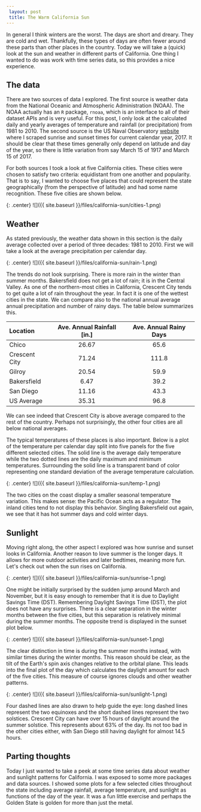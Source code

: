 ```yaml
---
 layout: post
 title: The Warm California Sun
---
```



In general I think winters are the worst. The days are short and dreary. They are cold and wet. Thankfully, these types of days are often fewer around these parts than other places in the country. Today we will take a (quick) look at the sun and weather in different parts of California. One thing I wanted to do was work with time series data, so this provides a nice experience.

The data
--------

There are two sources of data I explored. The first source is weather data from the National Oceanic and Atmospheric Administration (NOAA). The NOAA actually has an `R` package, `rnoaa`, which is an interface to all of their dataset APIs and is very useful. For this post, I only look at the calculated daily and yearly averages of temperature and rainfall (or precipitation) from 1981 to 2010. The second source is the US Naval Observatory [website](http://aa.usno.navy.mil/data/docs/RS_OneYear.php) where I scraped sunrise and sunset times for current calendar year, 2017. It should be clear that these times generally only depend on latitude and day of the year, so there is little variation from say March 15 of 1917 and March 15 of 2017.

For both sources I took a look at five California cities. These cities were chosen to satisfy two criteria: equidistant from one another and popularity. That is to say, I wanted to choose five places that could represent the state geographically (from the perspective of latitude) and had some name recognition. These five cities are shown below.

{: .center}
![]({{ site.baseurl }}/files/california-sun/cities-1.png)

Weather
-------

As stated previously, the weather data shown in this section is the daily average collected over a period of three decades: 1981 to 2010. First we will take a look at the average precipitation per calendar day.

{: .center}
![]({{ site.baseurl }}/files/california-sun/rain-1.png)

The trends do not look surprising. There is more rain in the winter than summer months. Bakersfield does not get a lot of rain; it is in the Central Valley. As one of the northern-most cities in California, Crescent City tends to get quite a lot of rain throughout the year. In fact it is one of the wettest cities in the state. We can compare also to the national annual average annual precipitation and number of rainy days. The table below summarizes this.

| Location      | Ave. Annual Rainfall \[in.\] | Ave. Annual Rainy Days |
|:--------------|:----------------------------:|:----------------------:|
| Chico         |             26.67            |          65.6          |
| Crescent City |             71.24            |          111.8         |
| Gilroy        |             20.54            |          59.9          |
| Bakersfield   |             6.47             |          39.2          |
| San Diego     |             11.16            |          43.3          |
| US Average    |             35.31            |          96.8          |

We can see indeed that Crescent City is above average compared to the rest of the country. Perhaps not surprisingly, the other four cities are all below national averages.

The typical temperatures of these places is also important. Below is a plot of the temperature per calendar day split into five panels for the five different selected cities. The solid line is the average daily temperature while the two dotted lines are the daily maximum and minimum temperatures. Surrounding the solid line is a transparent band of color representing one standard deviation of the average temperature calculation.

{: .center}
![]({{ site.baseurl }}/files/california-sun/temp-1.png)

The two cities on the coast display a smaller seasonal temperature variation. This makes sense: the Pacific Ocean acts as a regulator. The inland cities tend to not display this behavior. Singling Bakersfield out again, we see that it has hot summer days and cold winter days.

Sunlight
--------

Moving right along, the other aspect I explored was how sunrise and sunset looks in California. Another reason to love summer is the longer days. It allows for more outdoor activities and later bedtimes, meaning more fun. Let's check out when the sun rises on California.

{: .center}
![]({{ site.baseurl }}/files/california-sun/sunrise-1.png)

One might be initially surprised by the sudden jump around March and November, but it is easy enough to remember that it is due to Daylight Savings Time (DST). Remembering Daylight Savings Time (DST), the plot does not have any surprises. There is a clear separation in the winter months between the five cities, but this separation is relatively minimal during the summer months. The opposite trend is displayed in the sunset plot below.

{: .center}
![]({{ site.baseurl }}/files/california-sun/sunset-1.png)

The clear distinction in time is during the summer months instead, with similar times during the winter months. This reason should be clear, as the tilt of the Earth's spin axis changes relative to the orbital plane. This leads into the final plot of the day which calculates the daylight amount for each of the five cities. This measure of course ignores clouds and other weather patterns.

{: .center}
![]({{ site.baseurl }}/files/california-sun/sunlight-1.png)

Four dashed lines are also drawn to help guide the eye: long dashed lines represent the two equinoxes and the short dashed lines represent the two solstices. Crescent City can have over 15 hours of daylight around the summer solstice. This represents about 63% of the day. Its not too bad in the other cities either, with San Diego still having daylight for almost 14.5 hours.

Parting thoughts
----------------

Today I just wanted to take a peek at some time series data about weather and sunlight patterns for California. I was exposed to some more packages and data sources. I showed some plots for a few selected cities throughout the state including average rainfall, average temperature, and sunlight as functions of the day of the year. It was a fun little exercise and perhaps the Golden State is golden for more than just the metal.
